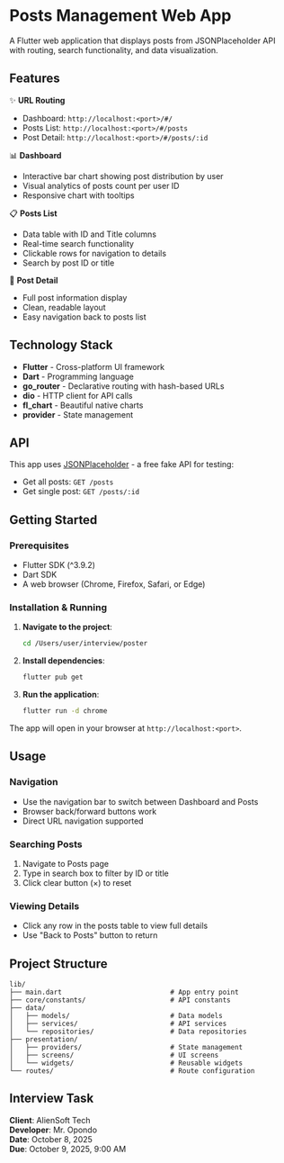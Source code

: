 # Posts Management Web App

A Flutter web application that displays posts from JSONPlaceholder API with routing, search functionality, and data visualization.

## Features

✨ **URL Routing**

-   Dashboard: `http://localhost:<port>/#/`
-   Posts List: `http://localhost:<port>/#/posts`
-   Post Detail: `http://localhost:<port>/#/posts/:id`

📊 **Dashboard**

-   Interactive bar chart showing post distribution by user
-   Visual analytics of posts count per user ID
-   Responsive chart with tooltips

📋 **Posts List**

-   Data table with ID and Title columns
-   Real-time search functionality
-   Clickable rows for navigation to details
-   Search by post ID or title

📄 **Post Detail**

-   Full post information display
-   Clean, readable layout
-   Easy navigation back to posts list

## Technology Stack

-   **Flutter** - Cross-platform UI framework
-   **Dart** - Programming language
-   **go_router** - Declarative routing with hash-based URLs
-   **dio** - HTTP client for API calls
-   **fl_chart** - Beautiful native charts
-   **provider** - State management

## API

This app uses [JSONPlaceholder](https://jsonplaceholder.typicode.com) - a free fake API for testing:

-   Get all posts: `GET /posts`
-   Get single post: `GET /posts/:id`

## Getting Started

### Prerequisites

-   Flutter SDK (^3.9.2)
-   Dart SDK
-   A web browser (Chrome, Firefox, Safari, or Edge)

### Installation & Running

1. **Navigate to the project**:

    ```bash
    cd /Users/user/interview/poster
    ```

2. **Install dependencies**:

    ```bash
    flutter pub get
    ```

3. **Run the application**:
    ```bash
    flutter run -d chrome
    ```

The app will open in your browser at `http://localhost:<port>`.

## Usage

### Navigation

-   Use the navigation bar to switch between Dashboard and Posts
-   Browser back/forward buttons work
-   Direct URL navigation supported

### Searching Posts

1. Navigate to Posts page
2. Type in search box to filter by ID or title
3. Click clear button (×) to reset

### Viewing Details

-   Click any row in the posts table to view full details
-   Use "Back to Posts" button to return

## Project Structure

```
lib/
├── main.dart                           # App entry point
├── core/constants/                     # API constants
├── data/
│   ├── models/                         # Data models
│   ├── services/                       # API services
│   └── repositories/                   # Data repositories
├── presentation/
│   ├── providers/                      # State management
│   ├── screens/                        # UI screens
│   └── widgets/                        # Reusable widgets
└── routes/                             # Route configuration
```

## Interview Task

**Client**: AlienSoft Tech  
**Developer**: Mr. Opondo  
**Date**: October 8, 2025  
**Due**: October 9, 2025, 9:00 AM
